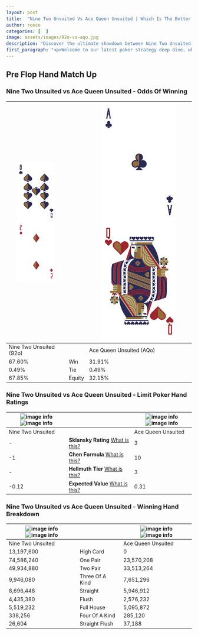 ```yaml
---
layout: post
title:  "Nine Two Unsuited Vs Ace Queen Unsuited | Which Is The Better Hand In Poker? A Complete Guide"
author: reece
categories: [  ]
image: assets/images/92o-vs-aqo.jpg
description: "Discover the ultimate showdown between Nine Two Unsuited and Ace Queen Unsuited in poker! Uncover the odds, strategies, and scenarios where one hand triumphs over the other. Get ready to up your poker game with this thrilling analysis."
first_paragraph: "<p>Welcome to our latest poker strategy deep dive, where we're pitting two distinct hands against each other in a high-stakes showdown: Nine Two Unsuited vs Ace Queen Unsuited.</p><p>In the dynamic world of poker, every decision counts, and knowing which hand holds the upper hand is key to your success at the table.</p><p>In this article, we'll dissect these two hands, explore the scenarios where one dominates the other, and equip you with the knowledge to make strategic choices that can tip the odds in your favor.</p><p>Get ready to unravel the intriguing dynamics of these poker hands and elevate your game to new heights.</p>"
---
```




[comment]: # (sp0)

## Pre Flop Hand Match Up

<div class="table hand-ratings" markdown="1"> 



### Nine Two Unsuited vs Ace Queen Unsuited - Odds Of Winning


    
| ![image info](assets/images/hand1/9.png) ![image info](assets/images/hand1/2o.png) |  | ![image info](assets/images/hand2/A.png) ![image info](assets/images/hand2/Qo.png) |
| -------- | -------- | -------- |
| Nine Two Unsuited (92o) |  | Ace Queen Unsuited (AQo) |
| 67.60% | Win | 31.91% |
| 0.49% | Tie | 0.49% |
| 67.85% | Equity | 32.15% |




[comment]: # (sp1)



### Nine Two Unsuited vs Ace Queen Unsuited - Limit Poker Hand Ratings


    
| ![image info](https://www.riverpairs.com/assets/images/hand1/9.png) ![image info](https://www.riverpairs.com/assets/images/hand1/2o.png) |  | ![image info](https://www.riverpairs.com/assets/images/hand2/A.png) ![image info](https://www.riverpairs.com/assets/images/hand2/Qo.png) |
| -------- | -------- | -------- |
| Nine Two Unsuited |  | Ace Queen Unsuited |
| - | **Sklansky Rating** [What is this?](/sklansky-rating-explained) | 3 |
| -1 | **Chen Formula** [What is this?](/chen-formula-explained) | 10 |
| - | **Hellmuth Tier** [What is this?](/Hellmuth-tier-explained) | 3 |
| -0.12 | **Expected Value** [What is this?](/expected-value-explained) | 0.31 |




[comment]: # (sp2)



### Nine Two Unsuited vs Ace Queen Unsuited - Winning Hand Breakdown


    
| ![image info](https://www.riverpairs.com/assets/images/hand1/9.png) ![image info](https://www.riverpairs.com/assets/images/hand1/2o.png) |  | ![image info](https://www.riverpairs.com/assets/images/hand2/A.png) ![image info](https://www.riverpairs.com/assets/images/hand2/Qo.png) |
| -------- | -------- | -------- |
| Nine Two Unsuited |  | Ace Queen Unsuited |
| 13,197,600 | High Card | 0 |
| 74,586,240 | One Pair | 23,570,208 |
| 49,934,880 | Two Pair | 33,513,264 |
| 9,946,080 | Three Of A Kind | 7,651,296 |
| 8,696,448 | Straight | 5,946,912 |
| 4,435,380 | Flush | 2,576,232 |
| 5,519,232 | Full House | 5,095,872 |
| 338,256 | Four Of A Kind | 285,120 |
| 26,604 | Straight Flush | 37,188 |




[comment]: # (sp3)



</div>

[comment]: # (sp4)



[comment]: # (sp5)

